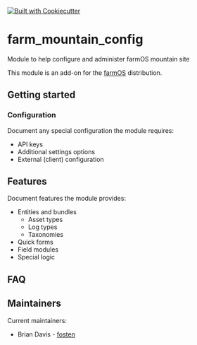 [![Built with Cookiecutter](https://img.shields.io/badge/built%20with-Cookiecutter-ff69b4.svg?logo=cookiecutter)](https://github.com/fosten/cookiecutter-farmOS/)

# farm_mountain_config
Module to help configure and administer farmOS mountain site

This module is an add-on for the [farmOS](http://drupal.org/project/farm)
distribution.

## Getting started

### Configuration

Document any special configuration the module requires:
- API keys
- Additional settings options
- External (client) configuration

## Features

Document features the module provides:
- Entities and bundles
  - Asset types
  - Log types
  - Taxonomies
- Quick forms
- Field modules
- Special logic

## FAQ

## Maintainers

Current maintainers:
- Brian Davis - [fosten]((https://github.com/fosten))
